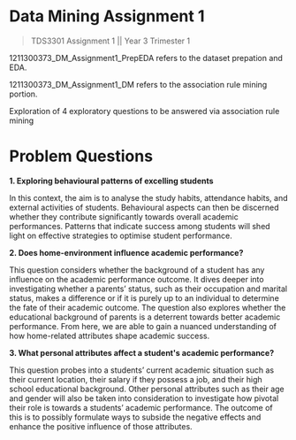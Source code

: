 # Data Mining Assignment 1
> TDS3301 Assignment 1 || Year 3 Trimester 1

1211300373_DM_Assignment1_PrepEDA refers to the dataset prepation and EDA.

1211300373_DM_Assignment1_DM refers to the association rule mining portion.

Exploration of 4 exploratory questions to be answered via association rule mining

# Problem Questions
**1. Exploring behavioural patterns of excelling students**
 
In this context, the aim is to analyse the study habits, attendance habits, and external activities of students. Behavioural aspects can then be discerned whether they contribute significantly towards overall academic performances. Patterns that indicate success among students will shed light on effective strategies to optimise student performance.

**2. Does home-environment influence academic performance?**

This question considers whether the background of a student has any influence on the academic performance outcome. It dives deeper into investigating whether a parents’ status, such as their occupation and marital status, makes a difference or if it is purely up to an individual to determine the fate of their academic outcome. The question also explores whether the educational background  of parents is  a deterrent towards better academic performance. From here, we are able to gain a nuanced understanding of  how home-related attributes shape academic success.

**3. What personal attributes affect a student's academic performance?**

This question probes into a students’ current academic situation such as their current location, their salary if they possess a job, and their high school educational background. Other personal attributes such as their age and gender will also be taken into consideration to investigate how pivotal their role is towards a students’ academic performance. The  outcome of this is to possibly formulate ways to subside the negative effects and enhance the positive influence of those attributes.
